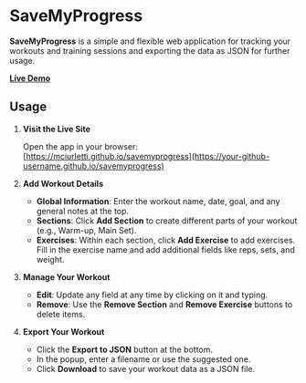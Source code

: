 # SaveMyProgress

**SaveMyProgress** is a simple and flexible web application for tracking your workouts and training sessions and exporting the data as JSON for further usage.

[**Live Demo**](https://mciurletti.github.io/savemyprogress)

## Usage

1. **Visit the Live Site**

   Open the app in your browser: [https://mciurletti.github.io/savemyprogress](https://your-github-username.github.io/savemyprogress)

2. **Add Workout Details**

   - **Global Information**: Enter the workout name, date, goal, and any general notes at the top.
   - **Sections**: Click **Add Section** to create different parts of your workout (e.g., Warm-up, Main Set).
   - **Exercises**: Within each section, click **Add Exercise** to add exercises. Fill in the exercise name and add additional fields like reps, sets, and weight.

3. **Manage Your Workout**

   - **Edit**: Update any field at any time by clicking on it and typing.
   - **Remove**: Use the **Remove Section** and **Remove Exercise** buttons to delete items.

4. **Export Your Workout**

   - Click the **Export to JSON** button at the bottom.
   - In the popup, enter a filename or use the suggested one.
   - Click **Download** to save your workout data as a JSON file.
